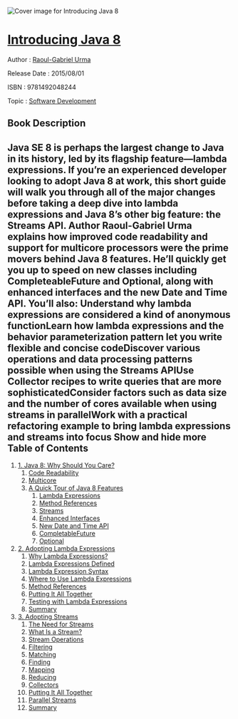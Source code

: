 ![Cover image for Introducing Java 8](https://imgdetail.ebookreading.net/cover/cover/20200215/EB9781492048244.jpg)

[Introducing Java 8](https://ebookreading.net/view/book/Introducing+Java+8-EB9781492048244_1.html "Introducing Java 8")
====================================================================================================================

Author : [Raoul-Gabriel Urma](https://ebookreading.net/search/author/Raoul-Gabriel+Urma)

Release Date : 2015/08/01

ISBN : 9781492048244

Topic : [Software Development](https://ebookreading.net/search/category/software-development)

Book Description
-----------------

 Java SE 8 is perhaps the largest change to Java in its history, led by its flagship feature—lambda expressions. If you’re an experienced developer looking to adopt Java 8 at work, this short guide will walk you through all of the major changes before taking a deep dive into lambda expressions and Java 8’s other big feature: the Streams API.
Author Raoul-Gabriel Urma explains how improved code readability and support for multicore processors were the prime movers behind Java 8 features. He’ll quickly get you up to speed on new classes including CompleteableFuture and Optional, along with enhanced interfaces and the new Date and Time API. You’ll also:
Understand why lambda expressions are considered a kind of anonymous functionLearn how lambda expressions and the behavior parameterization pattern let you write flexible and concise codeDiscover various operations and data processing patterns possible when using the Streams APIUse Collector recipes to write queries that are more sophisticatedConsider factors such as data size and the number of cores available when using streams in parallelWork with a practical refactoring example to bring lambda expressions and streams into focus        Show and hide more                
Table of Contents
-----------------

1. [1. Java 8: Why Should You Care?](https://ebookreading.net/view/book/Introducing+Java+8-EB9781492048244_5.html#chap1)
    1. [Code Readability](https://ebookreading.net/view/book/Introducing+Java+8-EB9781492048244_5.html#idp729392)
    1. [Multicore](https://ebookreading.net/view/book/Introducing+Java+8-EB9781492048244_5.html#idp730128)
    1. [A Quick Tour of Java 8 Features](https://ebookreading.net/view/book/Introducing+Java+8-EB9781492048244_5.html#idp7704368)
        1. [Lambda Expressions](https://ebookreading.net/view/book/Introducing+Java+8-EB9781492048244_5.html#idp7706224)
        1. [Method References](https://ebookreading.net/view/book/Introducing+Java+8-EB9781492048244_5.html#idp8286816)
        1. [Streams](https://ebookreading.net/view/book/Introducing+Java+8-EB9781492048244_5.html#idp7913760)
        1. [Enhanced Interfaces](https://ebookreading.net/view/book/Introducing+Java+8-EB9781492048244_5.html#idp8646880)
        1. [New Date and Time API](https://ebookreading.net/view/book/Introducing+Java+8-EB9781492048244_5.html#idp8701744)
        1. [CompletableFuture](https://ebookreading.net/view/book/Introducing+Java+8-EB9781492048244_5.html#idp8988768)
        1. [Optional](https://ebookreading.net/view/book/Introducing+Java+8-EB9781492048244_5.html#idp8998656)
1. [2. Adopting Lambda Expressions](https://ebookreading.net/view/book/Introducing+Java+8-EB9781492048244_6.html#chap2)
    1. [Why Lambda Expressions?](https://ebookreading.net/view/book/Introducing+Java+8-EB9781492048244_6.html#idp9318832)
    1. [Lambda Expressions Defined](https://ebookreading.net/view/book/Introducing+Java+8-EB9781492048244_6.html#idp9319168)
    1. [Lambda Expression Syntax](https://ebookreading.net/view/book/Introducing+Java+8-EB9781492048244_6.html#idp9655376)
    1. [Where to Use Lambda Expressions](https://ebookreading.net/view/book/Introducing+Java+8-EB9781492048244_6.html#idp9656000)
    1. [Method References](https://ebookreading.net/view/book/Introducing+Java+8-EB9781492048244_6.html#idp9821776)
    1. [Putting It All Together](https://ebookreading.net/view/book/Introducing+Java+8-EB9781492048244_6.html#idp10136768)
    1. [Testing with Lambda Expressions](https://ebookreading.net/view/book/Introducing+Java+8-EB9781492048244_6.html#idp10320192)
    1. [Summary](https://ebookreading.net/view/book/Introducing+Java+8-EB9781492048244_6.html#idp10522912)
1. [3. Adopting Streams](https://ebookreading.net/view/book/Introducing+Java+8-EB9781492048244_7.html#chap3)
    1. [The Need for Streams](https://ebookreading.net/view/book/Introducing+Java+8-EB9781492048244_7.html#idp10533664)
    1. [What Is a Stream?](https://ebookreading.net/view/book/Introducing+Java+8-EB9781492048244_7.html#idp10616352)
    1. [Stream Operations](https://ebookreading.net/view/book/Introducing+Java+8-EB9781492048244_7.html#idp10676464)
    1. [Filtering](https://ebookreading.net/view/book/Introducing+Java+8-EB9781492048244_7.html#idp10710848)
    1. [Matching](https://ebookreading.net/view/book/Introducing+Java+8-EB9781492048244_7.html#idp10748736)
    1. [Finding](https://ebookreading.net/view/book/Introducing+Java+8-EB9781492048244_7.html#idp10924960)
    1. [Mapping](https://ebookreading.net/view/book/Introducing+Java+8-EB9781492048244_7.html#idp10918624)
    1. [Reducing](https://ebookreading.net/view/book/Introducing+Java+8-EB9781492048244_7.html#idp10946864)
    1. [Collectors](https://ebookreading.net/view/book/Introducing+Java+8-EB9781492048244_7.html#idp10956512)
    1. [Putting It All Together](https://ebookreading.net/view/book/Introducing+Java+8-EB9781492048244_7.html#idp10868672)
    1. [Parallel Streams](https://ebookreading.net/view/book/Introducing+Java+8-EB9781492048244_7.html#idp11160064)
    1. [Summary](https://ebookreading.net/view/book/Introducing+Java+8-EB9781492048244_7.html#idp11682864)

